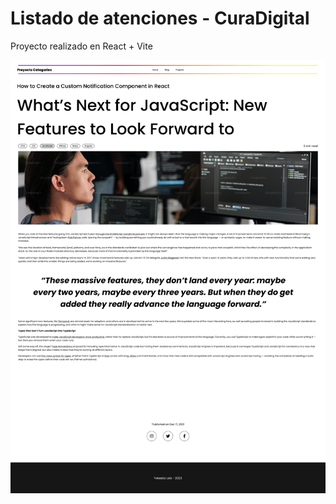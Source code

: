 # Listado de atenciones - CuraDigital

Proyecto realizado en React + Vite

![Image text](https://github.com/Yokaleis/Filtro-Categorias-React/blob/master/BLOG.png?raw=true)